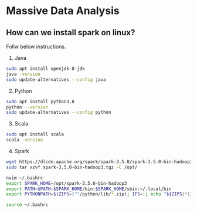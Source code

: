 # Massive Data Analysis

## How can we install spark on linux? 
Follw below instructions. 
1. Java
```bash
sudo apt install openjdk-8-jdk
java -version
sudo update-alternatives --config java
```
2. Python
```bash
sudo apt install python3.8
python --version
sudo update-alternatives --config python
```
3. Scala
```bash
sudo apt install scala
scala -version
```
4. Spark
```bash
wget https://dlcdn.apache.org/spark/spark-3.5.0/spark-3.5.0-bin-hadoop3.tgz
sudo tar xzvf spark-3.5.0-bin-hadoop3.tgz -C /opt/

nvim ~/.bashrc
export SPARK_HOME=/opt/spark-3.5.0-bin-hadoop3
export PATH=$PATH:$SPARK_HOME/bin:$SPARK_HOME/sbin:~/.local/bin
export PYTHONPATH=$(ZIPS=(""/python/lib/*.zip); IFS=:; echo "${ZIPS[*]}"):$PYTHONPATH

source ~/.bashrc
```
